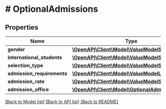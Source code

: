 # # OptionalAdmissions

## Properties

Name | Type | Description | Notes
------------ | ------------- | ------------- | -------------
**gender** | [**\OpenAPI\Client\Model\ValueModelStr**](ValueModelStr.md) |  | [optional]
**international_students** | [**\OpenAPI\Client\Model\ValueModelStr**](ValueModelStr.md) |  | [optional]
**selection_type** | [**\OpenAPI\Client\Model\ValueModelStr**](ValueModelStr.md) |  | [optional]
**admission_requirements** | [**\OpenAPI\Client\Model\ValueModelListStr**](ValueModelListStr.md) |  | [optional]
**admission_rate** | [**\OpenAPI\Client\Model\ValueModelStr**](ValueModelStr.md) |  | [optional]
**admission_office** | [**\OpenAPI\Client\Model\OptionalAdmissionOffice**](OptionalAdmissionOffice.md) |  | [optional]

[[Back to Model list]](../../README.md#models) [[Back to API list]](../../README.md#endpoints) [[Back to README]](../../README.md)
